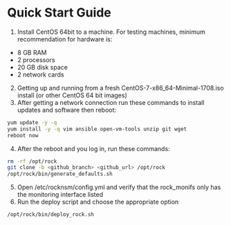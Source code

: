 # Quick Start Guide
1. Install CentOS 64bit to a machine. For testing machines, minimum recommendation for hardware is:
* 8 GB RAM
* 2 processors
* 20 GB disk space
* 2 network cards
2. Getting up and running from a fresh CentOS-7-x86_64-Minimal-1708.iso install (or other CentOS 64 bit images)
3. After getting a network connection run these commands to install updates and software then reboot:
```bash
yum update -y -q
yum install -y -q vim ansible open-vm-tools unzip git wget
reboot now
```
4. After the reboot and you log in, run these commands:
```bash
rm -rf /opt/rock
git clone -b <github_branch> <github_url> /opt/rock
/opt/rock/bin/generate_defaults.sh
```
5. Open /etc/rocknsm/config.yml and verify that the rock_monifs only has the monitoring interface listed
6. Run the deploy script and choose the appropriate option
```bash
/opt/rock/bin/deploy_rock.sh
```
